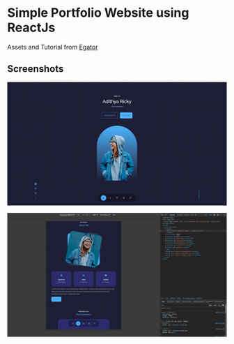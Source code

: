
# Simple Portfolio Website using ReactJs

Assets and Tutorial from [Egator](https://youtu.be/G-Cr00UYokU)

## Screenshots

![App Screenshot](https://raw.githubusercontent.com/adithyaric/react-portfolio/main/src/assets/ss1.png)

![App Screenshot](https://raw.githubusercontent.com/adithyaric/react-portfolio/main/src/assets/ss2.png)

